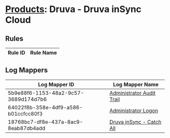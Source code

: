 # [Products](README.md): Druva - Druva inSync Cloud

## Rules

|Rule ID|Rule Name|
|----|----|


## Log Mappers

|Log Mapper ID|Log Mapper Name|
|----|----|
|5b9e88f6-1153-48a2-9c57-3689d174d7b6|[Administrator Audit Trail](../mappings/5b9e88f6-1153-48a2-9c57-3689d174d7b6.md)|
|64022f8b-358e-4df9-a586-b01ccfcc80f3|[Administrator Logon](../mappings/64022f8b-358e-4df9-a586-b01ccfcc80f3.md)|
|18768bc7-df8e-437a-8ac9-8eab87db4add|[Druva inSync - Catch All](../mappings/18768bc7-df8e-437a-8ac9-8eab87db4add.md)|


